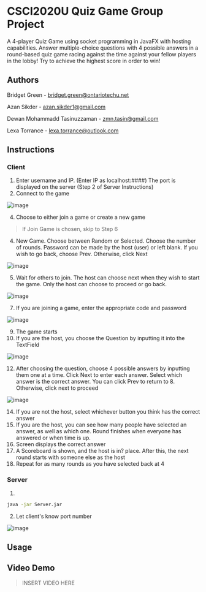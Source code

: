 # CSCI2020U Quiz Game Group Project
A 4-player Quiz Game using socket programming in JavaFX with hosting capabilities. Answer multiple-choice questions with 4 possible answers in a round-based quiz game racing against the time against your fellow players in the lobby! Try to achieve the highest score in order to win!
## Authors
Bridget Green - bridget.green@ontariotechu.net

Azan Sikder - azan.sikder1@gmail.com

Dewan Mohammadd Tasinuzzaman - zmn.tasin@gmail.com

Lexa Torrance - lexa.torrance@outlook.com

## Instructions

### Client
1. Enter username and IP. (Enter IP as localhost:####) The port is displayed on the server (Step 2 of Server Instructions)
2. Connect to the game 
 
![image](https://user-images.githubusercontent.com/71111397/163507444-6583c413-b666-4ead-80b3-ceb60efe3533.png)

4. Choose to either join a game or create a new game
>If Join Game is chosen, skip to Step 6

4. New Game. Choose between Random or Selected. Choose the number of rounds. Password can be made by the host (user) or left blank. 
 If you wish to go back, choose Prev. Otherwise, click Next
 
 ![image](https://user-images.githubusercontent.com/71111397/163507880-e2dfb024-e1a4-42a1-b0a8-1a0641d201e5.png)

5. Wait for others to join. The host can choose next when they wish to start the game. Only the host can choose to proceed or go back.

![image](https://user-images.githubusercontent.com/71111397/163508015-ce0e63a2-4072-4256-801b-64dd74af5a01.png)


7. If you are joining a game, enter the appropriate code and password   

![image](https://user-images.githubusercontent.com/71111397/163508058-2b05ed81-efeb-4a96-ae5c-fc3fd8c9ba73.png)

9. The game starts
10. If you are the host, you choose the Question by inputting it into the TextField

![image](https://user-images.githubusercontent.com/71111397/163508227-44bb74a4-2070-4ad3-ae6e-501a25ba7e23.png)


12. After choosing the question, choose 4 possible answers by inputting them one at a time. Click Next to enter each answer. Select which answer is the correct answer. You can click Prev to return to 8. Otherwise, click next to proceed

![image](https://user-images.githubusercontent.com/71111397/163508300-a51b252a-2173-43e1-800b-85b08d0d19d8.png)

14. If you are not the host, select whichever button you think has the correct answer 
15. If you are the host, you can see how many people have selected an answer, as well as which one. Round finishes when everyone has answered or when time is up.
16. Screen displays the correct answer
17. A Scoreboard is shown, and the host is in? place. After this, the next round starts with someone else as the host
18. Repeat for as many rounds as you have selected back at 4

### Server
1. 
```bash
java -jar Server.jar
```
2. Let client's know port number

![image](https://user-images.githubusercontent.com/71111397/163507796-9ae22601-1f02-40bf-bde0-89328c8432ae.png)

## Usage

## Video Demo
>INSERT VIDEO HERE
